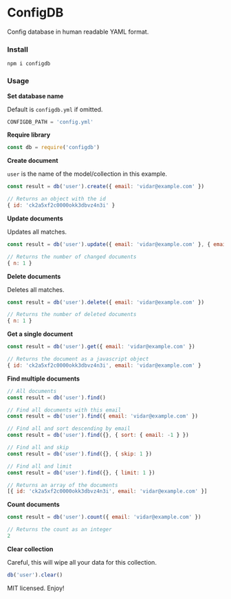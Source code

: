 # ConfigDB
Config database in human readable YAML format.

### Install
`npm i configdb`

### Usage

**Set database name**

Default is `configdb.yml` if omitted.
```js
CONFIGDB_PATH = 'config.yml'
```

**Require library**
```js
const db = require('configdb')
```

**Create document**

`user` is the name of the model/collection in this example.
```js
const result = db('user').create({ email: 'vidar@example.com' })

// Returns an object with the id
{ id: 'ck2a5xf2c0000okk3dbvz4n3i' }
```

**Update documents**

Updates all matches.
```js
const result = db('user').update({ email: 'vidar@example.com' }, { email: 'hello@example.com' })

// Returns the number of changed documents
{ n: 1 }
```

**Delete documents**

Deletes all matches.
```js
const result = db('user').delete({ email: 'vidar@example.com' })

// Returns the number of deleted documents
{ n: 1 }
```

**Get a single document**
```js
const result = db('user').get({ email: 'vidar@example.com' })

// Returns the document as a javascript object
{ id: 'ck2a5xf2c0000okk3dbvz4n3i', email: 'vidar@example.com' }
```

**Find multiple documents**
```js
// All documents
const result = db('user').find()

// Find all documents with this email
const result = db('user').find({ email: 'vidar@example.com' })

// Find all and sort descending by email
const result = db('user').find({}, { sort: { email: -1 } })

// Find all and skip
const result = db('user').find({}, { skip: 1 })

// Find all and limit
const result = db('user').find({}, { limit: 1 })

// Returns an array of the documents
[{ id: 'ck2a5xf2c0000okk3dbvz4n3i', email: 'vidar@example.com' }]
```

**Count documents**
```js
const result = db('user').count({ email: 'vidar@example.com' })

// Returns the count as an integer
2
```

**Clear collection**

Careful, this will wipe all your data for this collection.
```js
db('user').clear()
```

MIT licensed. Enjoy!
